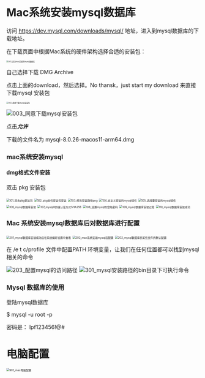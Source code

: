 # Mac系统安装mysql数据库

访问 https://dev.mysql.com/downloads/mysql/  地址，进入到mysql数据库的下载地址。 



在下载页面中根据Mac系统的硬件架构选择合适的安装包：

<img src="./pic/001_适合mac系统的mysql数据库.png" alt="001_适合mac系统的mysql数据库" style="zoom: 33%;" />



自己选择下载 DMG Archive 

点击上面的download，然后选择。No thansk，just start my download 来直接下载mysql 安装包

<img src="./pic/002_直接下载mysql安装包.png" alt="002_直接下载mysql安装包" style="zoom:33%;" />



![003_同意下载mysql安装包](./pic/003_同意下载mysql安装包.png)



点击***允许***

下载的文件名为  mysql-8.0.26-macos11-arm64.dmg





### mac系统安装mysql 

#### dmg格式文件安装



双击 pkg 安装包

<img src="./pic/101_双击pkg安装包.png" alt="101_双击pkg安装包" style="zoom:50%;" />





<img src="./pic/102_pkg软件安装包安装.png" alt="102_pkg软件安装包安装" style="zoom:50%;" />



<img src="./pic/103_修改安装路径png.png" alt="103_修改安装路径png" style="zoom:50%;" />



<img src="./pic/104_自定义安装的mysql组件.png" alt="104_自定义安装的mysql组件" style="zoom:50%;" />





<img src="./pic/105_选择要安装的mysql组件.png" alt="105_选择要安装的mysql组件" style="zoom:50%;" />



<img src="./pic/106_mysql数据库安装.png" alt="106_mysql数据库安装" style="zoom:50%;" />



<img src="./pic/107_mysql8的强认证方式SHA256.png" alt="107_mysql8的强认证方式SHA256" style="zoom:50%;" />



<img src="./pic/108_设置mysql的登陆密码.png" alt="108_设置mysql的登陆密码" style="zoom:50%;" />



<img src="./pic/109_mysql数据库安装过程.png" alt="109_mysql数据库安装过程" style="zoom:50%;" />



<img src="./pic/110_mysql数据库安装成功.png" alt="110_mysql数据库安装成功" style="zoom:50%;" />





### Mac 系统安装mysql数据库后对数据库进行配置



<img src="./pic/201_mysql数据库安装成功后在系统偏好设置中查看.png" alt="201_mysql数据库安装成功后在系统偏好设置中查看" style="zoom:50%;" />



<img src="./pic/202_mac系统安装mysql后配置.png" alt="202_mac系统安装mysql后配置" style="zoom:50%;" />



<img src="./pic/202_mysql数据库的某些文件的默认配置.png" alt="202_mysql数据库的某些文件的默认配置" style="zoom:50%;" />

在 /e t c/profile 文件中配置PATH 环境变量，让我们在任何位置都可以找到mysql相关的命令

<img src="./pic/203_配置mysql的访问路径.png" alt="203_配置mysql的访问路径" />

<img src="./pic/301_mysql安装路径的bin目录下可执行命令.png" alt="301_mysql安装路径的bin目录下可执行命令"  />





### Mysql 数据库的使用

登陆mysql数据库

$ mysql -u root -p 

密码是： lpf123456!@#





# 电脑配置



<img src="./pic/901_mac电脑配置.png" alt="901_mac电脑配置" style="zoom:50%;" />



